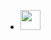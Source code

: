 <ul class="links2social">
	<li>
		<a
			class="sociali"
			href="mailto:drnkwati+web@gmail.com"
			title="Send me an email"
			aria-label="email">
			<img
				height="32"
				width="32"
				src="https://unpkg.com/simple-icons@11.11.0/icons/gmail.svg" />
		</a>
	</li>
	<!-- hh.ru -->
	<!-- upwork.com -->
</ul>
